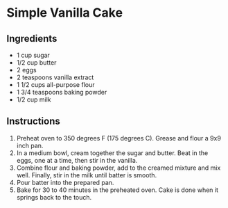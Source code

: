 # Simple Vanilla Cake

## Ingredients

- 1 cup sugar
- 1/2 cup butter
- 2 eggs
- 2 teaspoons vanilla extract
- 1 1/2 cups all-purpose flour
- 1 3/4 teaspoons baking powder
- 1/2 cup milk

## Instructions

1. Preheat oven to 350 degrees F (175 degrees C). Grease and flour a 9x9 inch pan.
2. In a medium bowl, cream together the sugar and butter. Beat in the eggs, one at a time, then stir in the vanilla.
3. Combine flour and baking powder, add to the creamed mixture and mix well. Finally, stir in the milk until batter is smooth.
4. Pour batter into the prepared pan.
5. Bake for 30 to 40 minutes in the preheated oven. Cake is done when it springs back to the touch.